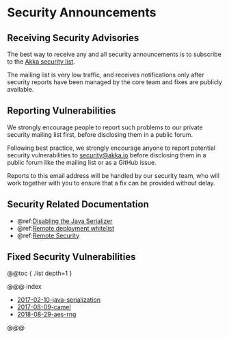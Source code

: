 # Security Announcements

## Receiving Security Advisories

The best way to receive any and all security announcements is to subscribe to the [Akka security list](https://groups.google.com/forum/#!forum/akka-security).

The mailing list is very low traffic, and receives notifications only after security reports have been managed by the core team and fixes are publicly available.

## Reporting Vulnerabilities

We strongly encourage people to report such problems to our private security mailing list first, before disclosing them in a public forum.

Following best practice, we strongly encourage anyone to report potential security 
vulnerabilities to [security@akka.io](mailto:security@akka.io) before disclosing them in a public forum like the mailing list or as a GitHub issue.

Reports to this email address will be handled by our security team, who will work together with you
to ensure that a fix can be provided without delay.

## Security Related Documentation

 * @ref:[Disabling the Java Serializer](../remoting.md#disable-java-serializer)
 * @ref:[Remote deployment whitelist](../remoting.md#remote-deployment-whitelist)
 * @ref:[Remote Security](../remoting.md#remote-security)

## Fixed Security Vulnerabilities

@@toc { .list depth=1 }

@@@ index

* [2017-02-10-java-serialization](2017-02-10-java-serialization.md)
* [2017-08-09-camel](2017-08-09-camel.md)
* [2018-08-29-aes-rng](2018-08-29-aes-rng.md)

@@@
